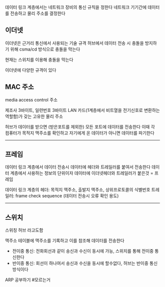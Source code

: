 데이터 링크 계층에서는 네트워크 장비의 통신 규칙을 정한다
네트워크 기기간에 데이터를 전송하고 물리 주소를 결정한다

## 이더넷
이더넷은 근거리 통신에서 사용되는 기술 규격
허브에서 데이터 전송 시 충돌을 방지하기 위해 csma/cd 방식으로 충돌을 막는다

현재는 스위치를 이용해 충돌을 막는다

이더넷에 다양한 규격이 있다

## MAC 주소
media access control 주소

제조사 3바이트, 일련번호 3바이트
LAN 카드(1계층에서 비트열을 전기신호로 변환하는 역할함)가 갖는 고유한 물리 주소

허브가 데이터를 받으면 (받은포트를 제외한) 모든 포트에 데이터를 전송한다
이때 각 컴퓨터가 목적지 맥주소를 확인하고 자기에게 온 데이터가 아니면 데이터를 파기한다

---

## 프레임
데이터 링크 계층에서 데이터 전송시 데이터에 헤더와 트레일러를 붙여서 전송한다
데이터 계층에서 사용하는 정보의 단위이자 데이터에 이더넷헤더와 트레일러가 붙은것 = 프레임

데이터 링크 계층의 헤더: 목적지 맥주소, 출발지 맥주소, 상위프로토콜의 식별번호
트레일러: frame check sequence (데이터 전송시 오류 확인 용도)


---

## 스위치
스위칭 허브 라고도함

맥주소 테이블에 맥주소를 기록하고 이를 참조해 데이터를 전송한다

- 전이중 통신: 전화회선과 같이 송신과 수신이 동시에 가능, 스위치를 통해 전이중 통신한다
- 반이중 통신: 회선이 하나여서 송신과 수신을 동시에 할수없다, 허브는 반이중 통신 방식이다

 ARP 공부하기
 #모르는거
